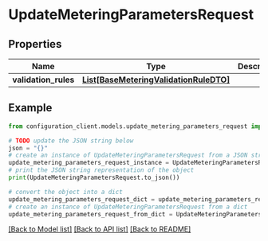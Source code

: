 # UpdateMeteringParametersRequest


## Properties

Name | Type | Description | Notes
------------ | ------------- | ------------- | -------------
**validation_rules** | [**List[BaseMeteringValidationRuleDTO]**](BaseMeteringValidationRuleDTO.md) |  | [optional] 

## Example

```python
from configuration_client.models.update_metering_parameters_request import UpdateMeteringParametersRequest

# TODO update the JSON string below
json = "{}"
# create an instance of UpdateMeteringParametersRequest from a JSON string
update_metering_parameters_request_instance = UpdateMeteringParametersRequest.from_json(json)
# print the JSON string representation of the object
print(UpdateMeteringParametersRequest.to_json())

# convert the object into a dict
update_metering_parameters_request_dict = update_metering_parameters_request_instance.to_dict()
# create an instance of UpdateMeteringParametersRequest from a dict
update_metering_parameters_request_from_dict = UpdateMeteringParametersRequest.from_dict(update_metering_parameters_request_dict)
```
[[Back to Model list]](../README.md#documentation-for-models) [[Back to API list]](../README.md#documentation-for-api-endpoints) [[Back to README]](../README.md)


